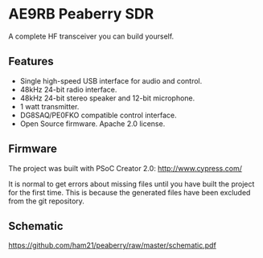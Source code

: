 # AE9RB Peaberry SDR

A complete HF transceiver you can build yourself.

## Features

 * Single high-speed USB interface for audio and control.
 * 48kHz 24-bit radio interface.
 * 48kHz 24-bit stereo speaker and 12-bit microphone.
 * 1 watt transmitter.
 * DG8SAQ/PE0FKO compatible control interface.
 * Open Source firmware.  Apache 2.0 license.

## Firmware

The project was built with PSoC Creator 2.0:
http://www.cypress.com/

It is normal to get errors about missing files until you have built
the project for the first time.  This is because the generated files
have been excluded from the git repository.

## Schematic

https://github.com/ham21/peaberry/raw/master/schematic.pdf
